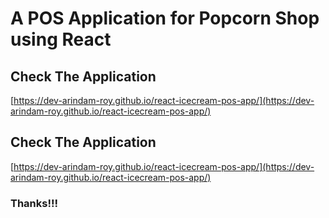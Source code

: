 # A POS Application for Popcorn Shop using React

## Check The Application
[https://dev-arindam-roy.github.io/react-icecream-pos-app/](https://dev-arindam-roy.github.io/react-icecream-pos-app/)



## Check The Application
[https://dev-arindam-roy.github.io/react-icecream-pos-app/](https://dev-arindam-roy.github.io/react-icecream-pos-app/)

### Thanks!!!
